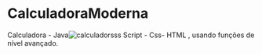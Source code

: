 # CalculadoraModerna
Calculadora - Java![calculadorsss](https://user-images.githubusercontent.com/102311684/174876658-32e2f309-7630-45a4-913c-986d96d4c2c9.png)
Script - Css- HTML , usando funções de nível avançado.
